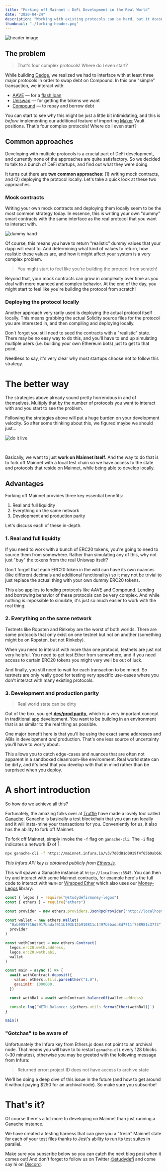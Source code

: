```yaml
---
title: "Forking off Mainnet — DeFi Development in the Real World"
date: "2020-04-24"
description: "Working with existing protocols can be hard, but it doesn't have to be."
thumbnail: "./forking-header.png"
---
```


![header image](./forking-header.png)

## The problem

> That's four complex protocols! Where do I even start?

While building [Dedge](https://dedge.exchange), we realized we had to interface with at least three major protocols in order to swap debt on Compound. In this one "simple" transaction, we interact with:

- [AAVE](https://aave.com) — for a [flash loan](https://aave.com/flash-loans)
- [Uniswap](https://uniswap.exchange) — for getting the tokens we want
- [Compound](https://compound.finance/) — to repay and borrow debt

You can start to see why this might be just a little bit intimidating, and this is _before_ implementing our additional feature of importing [Maker](https://makerdao.com/) Vault positions. That's four complex protocols! Where do I even start?

## Common approaches

Developing with multiple protocols is a crucial part of DeFi development, and currently none of the approaches are quite satisfactory. So we decided to talk to a bunch of DeFi startups, and find out what they were doing.

It turns out there are **two common approaches**: (1) writing mock contracts, and (2) deploying the protocol locally. Let's take a quick look at these two approaches.

### Mock contracts

Writing your own mock contracts and deploying them locally seem to be the most common strategy today. In essence, this is writing your own "dummy" smart contracts with the same interface as the real protocol that you want to interact with.

![dummy hand](./dummy-hand.jpg)

Of course, this means you have to return "realistic" dummy values that your dapp will react to. And determining what kind of values to return, how realistic these values are, and how it might affect your system is a very complex problem.

> You might start to feel like you're building the protocol from scratch!

Beyond that, your mock contracts can grow in complexity over time as you deal with more nuanced and complex behavior. At the end of the day, you might start to feel like you're building the protocol from scratch!

### Deploying the protocol locally

Another approach very rarily used is deploying the actual protocol itself locally. This means grabbing the actual Solidity source files for the protocol you are interested in, and then compiling and deploying locally.

Don't forget you still need to seed the contracts with a "realistic" state. There may be no easy way to do this, and you'll have to end up simulating multiple users (i.e. building your own Ethereum bots) just to get to that point.

Needless to say, it's very clear why most startups choose not to follow this strategy.

# The better way

The strategies above already sound pretty horrendous in and of themselves. Multiply that by the number of protocols you want to interact with and you start to see the problem.

Following the strategies above will put a huge burden on your development velocity. So after some thinking about this, we figured maybe we should just...

![do it live](./do-it-live.gif)

<br />

Basically, we want to just **work on Mainnet itself**. And the way to do that is to fork off Mainnet with a local test chain so we have access to the state and protocols that reside on Mainnet, while being able to develop locally.

## Advantages

Forking off Mainnet provides three key essential benefits:

1. Real and full liquidity
2. Everything on the same network
3. Development and production parity

Let's discuss each of these in-depth.

### 1. Real and full liquidty

If you need to work with a bunch of ERC20 tokens, you're going to need to source them from somewhere. Rather than simulating any of this, why not just "buy" the tokens from the real Uniswap itself?

Don't forget that each ERC20 token in the wild can have its own nuances (like different decimals and additional functionality) so it may not be trivial to just replace the actual thing with your own dummy ERC20 tokens.

This also applies to lending protocols like AAVE and Compound. Lending and borrowing behavior of these protocols can be very complex. And while nothing is impossible to simulate, it's just so much easier to work with the real thing.

### 2. Everything on the same network

Testnets like Ropsten and Rinkeby are the worst of both worlds. There are some protocols that only exist on one testnet but not on another (something might be on Ropsten, but not Rinkeby).

When you need to interact with more than one protocol, testnets are just not very helpful. You need to get test Ether from somewhere, and if you need access to certain ERC20 tokens you might very well be out of luck.

And finally, you still need to wait for each transaction to be mined. So testnets are only really good for testing very specific use-cases where you don't interact with many existing protocols.

### 3. Development and production parity

> Real world state can be dirty

Out of the box, you get **[dev/prod parity](https://12factor.net/dev-prod-parity)**, which is a very important concept in traditional app development. You want to be building in an environment that is as similar to the real thing as possible.

One major benefit here is that you'll be using the exact same addresses and ABIs in development _and_ production. That's one less source of uncertainty you'll have to worry about.

This allows you to catch edge-cases and nuances that are often not apparent in a sandboxed cleanroom-like environment. Real world state can be dirty, and it's best that you develop with that in mind rather than be surprised when you deploy.

# A short introduction

So how do we achieve all this?

Fortunately, the amazing folks over at [Truffle](https://www.trufflesuite.com/) have made a lovely tool called [Ganache](https://github.com/trufflesuite/ganache-cli/). Ganache is basically a test blockchain that you can run locally and it will insta-mine your transactions for you. Conveniently for us, it also has the ability to fork off Mainnet.

To fork off Mainnet, simply invoke the `-f` flag on `ganache-cli`. The `-i` flag indicates a network ID of 1.

```bash
npx ganache-cli -f https://mainnet.infura.io/v3/7d0d81d0919f4f05b9ab6634be01ee73 -i 1
```

_This Infura API key is obtained publicly from [Ethers.js](https://github.com/ethers-io/ethers.js/blob/master/src.ts/providers/infura-provider.ts#L14)._

This will spawn a Ganache instance at `http://localhost:8545`. You can then try and interact with some Mainnet contracts, for example here's the full code to interact with `WETH` or [Wrapped Ether](https://weth.io/) which also uses our [Money-Legos](../npm-install-money-legos) library:

```javascript
const { legos } = require("@studydefi/money-legos")
const { ethers } = require("ethers")

const provider = new ethers.providers.JsonRpcProvider("http://localhost:8545")

const wallet = new ethers.Wallet(
  "0xb0057716d5917badaf911b193b12b910811c1497b5bada8d7711f758981c3773", // Default private key for ganache-cli -d
  provider
)

const wethContract = new ethers.Contract(
  legos.erc20.weth.address,
  legos.erc20.weth.abi,
  wallet
)

const main = async () => {
  await wethContract.deposit({
    value: ethers.utils.parseEther("1.0"),
    gasLimit: 1000000,
  })

  const wethBal = await wethContract.balanceOf(wallet.address)

  console.log(`WETH Balance: ${ethers.utils.formatEther(wethBal)}`)
}

main()
```

### "Gotchas" to be aware of

Unfortunately the Infura key from Ethers.js does not point to an archival node. That means you will have to to restart `ganache-cli` every 128 blocks (~30 minutes), otherwise you may be greeted with the following message from Infura:

> Returned error: project ID does not have access to archive state

We'll be doing a deep dive of this issue in the future (and how to get around it without paying $250 for an archival node). So make sure you subscribe!

# That's it?

Of course there's a lot more to developing on Mainnet than just running a Ganache instance.

We have created a testing harness that can give you a "fresh" Mainnet state for each of your test files thanks to Jest's ability to run its test suites in parallel.

Make sure you subscribe below so you can catch the next blog post when it comes out! And don't forget to follow us on Twitter [@studydefi](https://twitter.com/studydefi) and come say hi on [Discord](https://discord.gg/rBr3U32).
